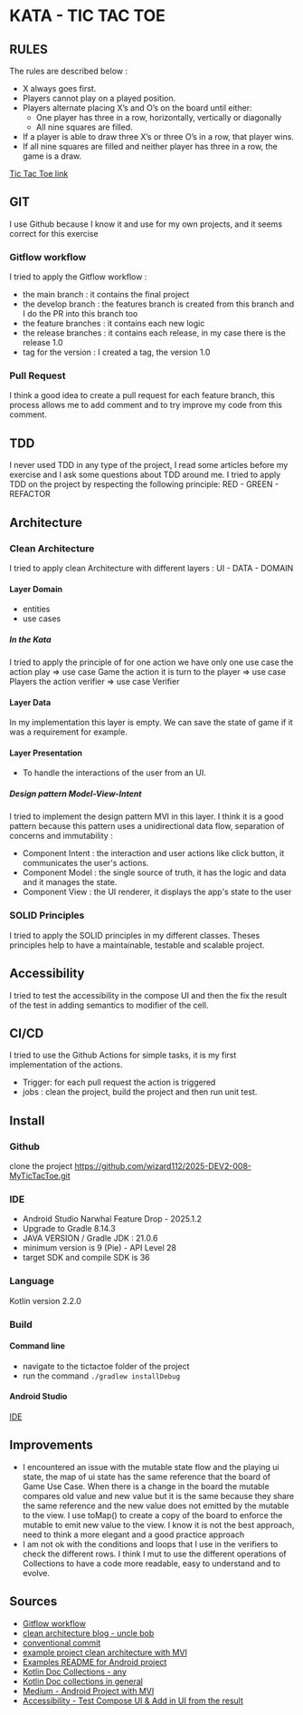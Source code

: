 # KATA - TIC TAC TOE

## RULES

The rules are described below :

- X always goes first.
- Players cannot play on a played position.
- Players alternate placing X’s and O’s on the board until either:
   - One player has three in a row, horizontally, vertically or diagonally
   - All nine squares are filled.
- If a player is able to draw three X’s or three O’s in a row, that player wins.
- If all nine squares are filled and neither player has three in a row, the game is a draw.

[Tic Tac Toe link](https://github.com/stephane-genicot/katas/blob/master/TicTacToe.md)

## GIT

I use Github because I know it and use for my own projects, and it seems correct for this exercise

### Gitflow workflow

I tried to apply the Gitflow workflow :
- the main branch : it contains the final project
- the develop branch : the features branch is created from this branch and I do the PR into this branch too
- the feature branches : it contains each new logic 
- the release branches : it contains each release, in my case there is the release 1.0
- tag for the version : I created a tag, the version 1.0

### Pull Request

I think a good idea to create a pull request for each feature branch, this process allows me
to add comment and to try improve my code from this comment.

## TDD

I never used TDD in any type of the project, I read some articles before my exercise and I ask some questions about TDD around me.
I tried to apply TDD on the project by respecting the following principle: RED - GREEN - REFACTOR 

## Architecture

### Clean Architecture
I tried to apply clean Architecture with different layers : UI - DATA - DOMAIN

#### Layer Domain

 - entities
 - use cases

##### In the Kata

 I tried to apply the principle of for one action we have only one use case
 the action play => use case Game
 the action it is turn to the player => use case Players
 the action verifier => use case Verifier

#### Layer Data
   In my implementation this layer is empty.
   We can save the state of game if it was a requirement for example.

#### Layer Presentation
 - To handle the interactions of the user from an UI.

##### Design pattern Model-View-Intent

I tried to implement the design pattern MVI in this layer. I think it is a good pattern because
this pattern uses a unidirectional data flow, separation of concerns and immutability : 

- Component Intent : the interaction and user actions like click button, it communicates the user's actions.
- Component Model : the single source of truth, it has the logic and data and it manages the state.
- Component View : the UI renderer, it displays the app's state to the user


### SOLID Principles

I tried to apply the SOLID principles in my different classes. 
Theses principles help to have a maintainable, testable and scalable project.

## Accessibility

I tried to test the accessibility in the compose UI and 
then the fix the result of the test in adding semantics to modifier of the cell.

## CI/CD

I tried to use the Github Actions for simple tasks, it is my first implementation of the actions.

- Trigger: for each pull request the action is triggered
- jobs : clean the project, build the project and then run unit test.


## Install

### Github
clone the project https://github.com/wizard112/2025-DEV2-008-MyTicTacToe.git

### IDE
- Android Studio Narwhal Feature Drop - 2025.1.2
- Upgrade to Gradle 8.14.3
- JAVA VERSION / Gradle JDK : 21.0.6
- minimum version is 9 (Pie) - API Level 28
- target SDK and compile SDK is 36

### Language
Kotlin version 2.2.0

### Build

#### Command line
- navigate to the tictactoe folder of the project
- run the command `./gradlew installDebug`

#### Android Studio
[IDE](https://developer.android.com/studio/run?hl=fr)

## Improvements

- I encountered an issue with the mutable state flow and the playing ui state, 
  the map of ui state has the same reference that the board of Game Use Case. 
  When there is a change in the board the mutable compares old value and new value 
  but it is the same because they share the same reference and the new value does not emitted by the mutable to the view. 
  I use toMap() to create a copy of the board to enforce the mutable to emit new value to the view. 
  I know it is not the best approach, need to think a more elegant and a good practice approach
- I am not ok with the conditions and loops that I use in the verifiers to check the different rows. 
  I think I mut to use the different operations of Collections to have a code more readable, easy to understand and to evolve.


## Sources
- [Gitflow workflow](https://www.atlassian.com/git/tutorials/comparing-workflows/gitflow-workflow)
- [clean architecture blog - uncle bob](https://blog.cleancoder.com/uncle-bob/2012/08/13/the-clean-architecture.html)
- [conventional commit](https://medium.com/@noriller/docs-conventional-commits-feat-fix-refactor-which-is-which-531614fcb65a)
- [example project clean architecture with MVI](https://medium.com/@sharmapraveen91/mastering-mvi-clean-architecture-for-android-a-comprehensive-guide-with-clean-code-and-tdd-best-98272fabe4f2)
- [Examples README for Android project](https://gist.github.com/framundo/fb7d75a0176f7be2b02e)
- [Kotlin Doc Collections - any](https://kotlinlang.org/api/core/kotlin-stdlib/kotlin.collections/any.html)
- [Kotlin Doc collections in general](https://kotlinlang.org/docs/collections-overview.html)
- [Medium - Android Project with MVI](https://medium.com/@mohammedkhudair57/mvi-architecture-pattern-in-android-0046bf9b8a2e)
- [Accessibility - Test Compose UI & Add in UI from the result](https://developer.android.com/develop/ui/compose/accessibility/testing?hl=fr)
